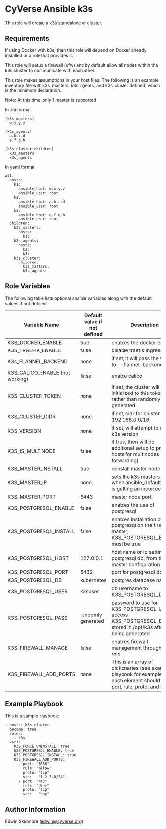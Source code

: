 CyVerse Ansible k3s
===================

This role will create a k3s standalone or cluster.

Requirements
------------

If using Docker with k3s, then this role will depend on Docker already installed or a role that provides it.

This role will setup a firewall (ufw) and by default allow all nodes within the k3s cluster to communicate with each other.

This role makes assumptions in your host files. The following is an example inventory file with k3s_masters, k3s_agents, and k3s_cluster defined, which is the minimum declaration.

Note: At this time, only 1 master is supported

In .ini format
````
[k3s_masters]
  w.x.y.z

[k3s_agents]
  a.b.c.d
  e.f.g.h

[k3s_cluster:children]
  k3s_masters
  k3s_agents
````
In yaml format
````
all:
  hosts:
    k1:
      ansible_host: w.x.y.z
      ansible_user: root
    k2:
      ansible_host: a.b.c.d
      ansible_user: root
    k3:
      ansible_host: e.f.g.h
      ansible_user: root
  children:
    k3s_masters:
      hosts:
        k1:
    k3s_agents:
      hosts:
        k2:
        k3:
    k3s_cluster:
      children:
        k3s_masters:
        k3s_agents:
````

Role Variables
--------------

The following table lists optional ansible variables along with the default values if not defined.

Variable Name | Default value if not defined | Description
------------- | ---------------------- | -----------
K3S_DOCKER_ENABLE | true | enables the docker engine
K3S_TRAEFIK_ENABLE | false | disable traefik ingress
K3s_FLANNEL_BACKEND | none | if set, it will pass the value to --flannel-backend=
K3S_CALICO_ENABLE  (not working) | false | enable calico
K3S_CLUSTER_TOKEN | none | if set, the cluster will be initialized to this token, rather than randomly generated
K3S_CLUSTER_CIDR | none | if set, cidr for cluster e.g. 192.168.0.0/16
K3S_VERSION | none | if set, will attempt to set the k3s version
K3S_IS_MULTINODE | false | if true, then will do additional setup to prepare hosts for multinodes (like ip forwarding)
K3S_MASTER_INSTALL | true | reinstall master node(s)
K3S_MASTER_IP | none | sets the k3s masters ip for when ansible_default_ipv4 is getting an incorrect value
K3S_MASTER_PORT | 6443 | master node port
K3S_POSTGRESQL_ENABLE | false | enables the use of postgresql
K3S_POSTGRESQL_INSTALL | false | enables installation of postgresql on the first k3s master; K3S_POSTGRESQL_ENABLE must be true
K3S_POSTGRESQL_HOST | 127.0.0.1 | host name or ip setting for postgresql db, from the k3s master configuration
K3S_POSTGRESQL_PORT | 5432 | port for postgresql db
K3S_POSTGRESQL_DB   | kubernetes | postgres database name
K3S_POSTGRESQL_USER | k3suser | db username to K3S_POSTGRESQL_DB
K3S_POSTGRESQL_PASS | randomly generated | password to use for K3S_POSTGRESQL_USER to access K3S_POSTGRESQL_DB; stored in /opt/k3s after being generated
K3S_FIREWALL_MANAGE | false | enables firewall management through this role
K3S_FIREWALL_ADD_PORTS | none | This is an array of dictionaries (see example playbook for examples); each element should have port, rule, proto, and src

Example Playbook
----------------

This is a sample playbook:
````
- hosts: k3s_cluster
  become: true
  roles:
    - k3s
  vars:
    K3S_FORCE_UNINSTALL: true
    K3S_POSTGRESQL_ENABLE: true
    K3S_POSTGRESQL_INSTALL: true
    K3S_FIREWALL_ADD_PORTS:
      - port: "8888"
        rule: "allow"
        proto: "tcp"
        src:   "1.2.3.0/24"
      - port: "443"
        rule: "deny"
        proto: "tcp"
        src:   "any"
````

Author Information
------------------
Edwin Skidmore (edwin@cyverse.org)
